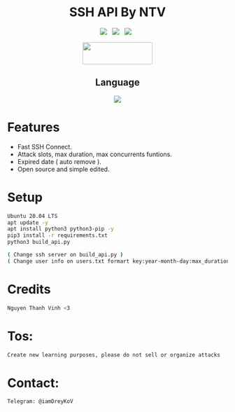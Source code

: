 <div align=center>
 
#  SSH API By NTV

<p>
 <img src="https://img.shields.io/github/stars/NgThanhVinhVN/SSH-API?color=%23DF0067&style=for-the-badge"/> &nbsp;
 <img src="https://img.shields.io/github/forks/NgThanhVinhVN/SSH-API?color=%239999FF&style=for-the-badge"/> &nbsp;
 <img src="https://img.shields.io/github/license/NgThanhVinhVN/SSH-API?color=%23E8E8E8&style=for-the-badge"/> &nbsp;
 
</p>
  
<p align="center">  <a href="https://t.me/iamDreyKoV"><img width="160" height="50" src="https://i.imgur.com/N7AK7XY.png"></a></p>
 
## Language</br>

 <img src="https://img.shields.io/badge/Python-FFDD00?style=for-the-badge&logo=python&logoColor=blue"/>
 </div>

# Features
- Fast SSH Connect.
- Attack slots, max duration, max concurrents funtions.
- Expired date ( auto remove ).
- Open source and simple edited.

# Setup
```sh
Ubuntu 20.04 LTS
apt update -y
apt install python3 python3-pip -y
pip3 install -r requirements.txt
python3 build_api.py

( Change ssh server on build_api.py )
( Change user info on users.txt formart key:year-month-day:max_duration:max_concurrents )
```

# Credits
```sh
Nguyen Thanh Vinh <3
``` 

# Tos:
```sh
Create new learning purposes, please do not sell or organize attacks
```

# Contact:
```sh
Telegram: @iamDreyKoV
```
